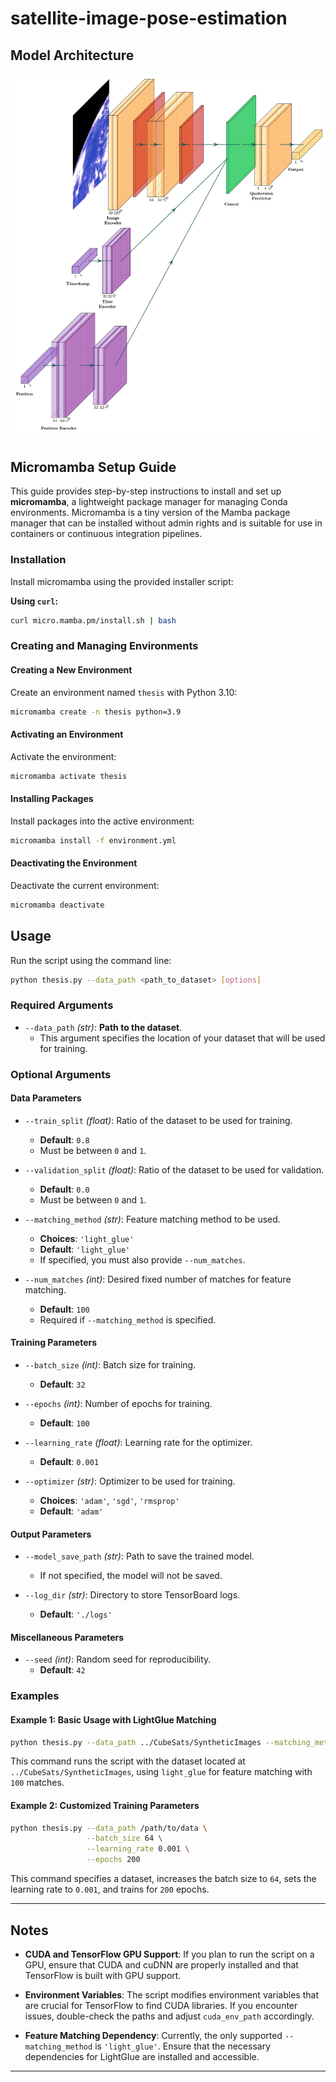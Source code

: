 # satellite-image-pose-estimation

## Model Architecture
<p align="center">
  <img src="./plots/model_architecture.jpg">
</p>

## Micromamba Setup Guide

This guide provides step-by-step instructions to install and set up **micromamba**, a lightweight package manager for managing Conda environments. Micromamba is a tiny version of the Mamba package manager that can be installed without admin rights and is suitable for use in containers or continuous integration pipelines.

### Installation

Install micromamba using the provided installer script:

**Using `curl`:**

```bash
curl micro.mamba.pm/install.sh | bash
```

### Creating and Managing Environments

#### Creating a New Environment

Create an environment named `thesis` with Python 3.10:

```bash
micromamba create -n thesis python=3.9
```

#### Activating an Environment

Activate the environment:

```bash
micromamba activate thesis
```

#### Installing Packages

Install packages into the active environment:

```bash
micromamba install -f environment.yml
```

#### Deactivating the Environment

Deactivate the current environment:

```bash
micromamba deactivate
```

## Usage

Run the script using the command line:

```bash
python thesis.py --data_path <path_to_dataset> [options]
```

### Required Arguments

- `--data_path` *(str)*: **Path to the dataset**.
  - This argument specifies the location of your dataset that will be used for training.

### Optional Arguments

#### Data Parameters

- `--train_split` *(float)*: Ratio of the dataset to be used for training.
  - **Default**: `0.8`
  - Must be between `0` and `1`.

- `--validation_split` *(float)*: Ratio of the dataset to be used for validation.
  - **Default**: `0.0`
  - Must be between `0` and `1`.

- `--matching_method` *(str)*: Feature matching method to be used.
  - **Choices**: `'light_glue'`
  - **Default**: `'light_glue'`
  - If specified, you must also provide `--num_matches`.

- `--num_matches` *(int)*: Desired fixed number of matches for feature matching.
  - **Default**: `100`
  - Required if `--matching_method` is specified.

#### Training Parameters

- `--batch_size` *(int)*: Batch size for training.
  - **Default**: `32`

- `--epochs` *(int)*: Number of epochs for training.
  - **Default**: `100`

- `--learning_rate` *(float)*: Learning rate for the optimizer.
  - **Default**: `0.001`

- `--optimizer` *(str)*: Optimizer to be used for training.
  - **Choices**: `'adam'`, `'sgd'`, `'rmsprop'`
  - **Default**: `'adam'`

#### Output Parameters

- `--model_save_path` *(str)*: Path to save the trained model.
  - If not specified, the model will not be saved.

- `--log_dir` *(str)*: Directory to store TensorBoard logs.
  - **Default**: `'./logs'`

#### Miscellaneous Parameters

- `--seed` *(int)*: Random seed for reproducibility.
  - **Default**: `42`

### Examples

#### Example 1: Basic Usage with LightGlue Matching

```bash
python thesis.py --data_path ../CubeSats/SyntheticImages --matching_method light_glue --num_matches 100
```

This command runs the script with the dataset located at `../CubeSats/SyntheticImages`, using `light_glue` for feature matching with `100` matches.

#### Example 2: Customized Training Parameters

```bash
python thesis.py --data_path /path/to/data \
                 --batch_size 64 \
                 --learning_rate 0.001 \
                 --epochs 200
```

This command specifies a dataset, increases the batch size to `64`, sets the learning rate to `0.001`, and trains for `200` epochs.

---

## Notes

- **CUDA and TensorFlow GPU Support**: If you plan to run the script on a GPU, ensure that CUDA and cuDNN are properly installed and that TensorFlow is built with GPU support.

- **Environment Variables**: The script modifies environment variables that are crucial for TensorFlow to find CUDA libraries. If you encounter issues, double-check the paths and adjust `cuda_env_path` accordingly.

- **Feature Matching Dependency**: Currently, the only supported `--matching_method` is `'light_glue'`. Ensure that the necessary dependencies for LightGlue are installed and accessible.

---